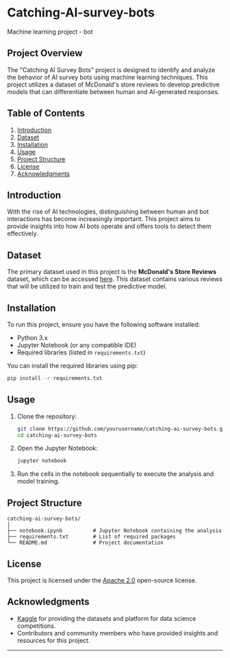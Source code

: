 # Catching-AI-survey-bots
Machine learning project - bot


## Project Overview
The "Catching AI Survey Bots" project is designed to identify and analyze the behavior of AI survey bots using machine learning techniques. This project utilizes a dataset of McDonald's store reviews to develop predictive models that can differentiate between human and AI-generated responses.

## Table of Contents
1. [Introduction](#introduction)
2. [Dataset](#dataset)
3. [Installation](#installation)
4. [Usage](#usage)
5. [Project Structure](#project-structure)
6. [License](#license)
7. [Acknowledgments](#acknowledgments)

## Introduction
With the rise of AI technologies, distinguishing between human and bot interactions has become increasingly important. This project aims to provide insights into how AI bots operate and offers tools to detect them effectively.

## Dataset
The primary dataset used in this project is the **McDonald's Store Reviews** dataset, which can be accessed [here](https://www.kaggle.com/datasets/nelgiriyewithana/mcdonalds-store-reviews). This dataset contains various reviews that will be utilized to train and test the predictive model.

## Installation
To run this project, ensure you have the following software installed:
- Python 3.x
- Jupyter Notebook (or any compatible IDE)
- Required libraries (listed in `requirements.txt`)

You can install the required libraries using pip:
```bash
pip install -r requirements.txt
```

## Usage
1. Clone the repository:
   ```bash
   git clone https://github.com/yourusername/catching-ai-survey-bots.git
   cd catching-ai-survey-bots
   ```
2. Open the Jupyter Notebook:
   ```bash
   jupyter notebook
   ```
3. Run the cells in the notebook sequentially to execute the analysis and model training.

## Project Structure
```
catching-ai-survey-bots/
│
├── notebook.ipynb          # Jupyter Notebook containing the analysis
├── requirements.txt        # List of required packages
└── README.md               # Project documentation
```

## License
This project is licensed under the [Apache 2.0](http://www.apache.org/licenses/LICENSE-2.0) open-source license.

## Acknowledgments
- [Kaggle](https://www.kaggle.com/) for providing the datasets and platform for data science competitions.
- Contributors and community members who have provided insights and resources for this project.

---
